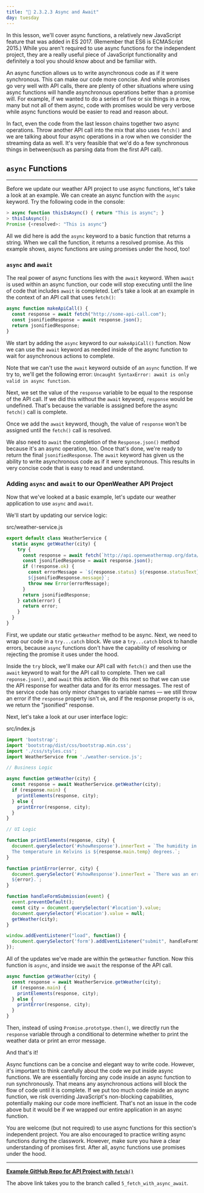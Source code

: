```yaml
---
title: "📓 2.3.2.3 Async and Await"
day: tuesday
---
```


In this lesson, we'll cover async functions, a relatively new JavaScript feature that was added in ES 2017. (Remember that ES6 is ECMAScript 2015.) While you aren't required to use async functions for the independent project, they are a really useful piece of JavaScript functionality and definitely a tool you should know about and be familiar with.

An async function allows us to write asynchronous code as if it were synchronous. This can make our code more concise. And while promises go very well with API calls, there are plenty of other situations where using async functions will handle asynchronous operations better than a promise will. For example, if we wanted to do a series of five or six things in a row, many but not all of them async, code with promises would be very verbose while async functions would be easier to read and reason about.

In fact, even the code from the last lesson chains together two async operations. Throw another API call into the mix that also uses `fetch()` and we are talking about four async operations in a row when we consider the streaming data as well. It's very feasible that we'd do a few synchronous things in between(such as parsing data from the first API call).

## `async` Functions
---

Before we update our weather API project to use async functions, let's take a look at an example. We can create an async function with the `async` keyword. Try the following code in the console:

```js
> async function thisIsAsync() { return "This is async"; }
> thisIsAsync();
Promise {<resolved>: "This is async"}
```

All we did here is add the `async` keyword to a basic function that returns a string. When we call the function, it returns a resolved promise. As this example shows, async functions are using promises under the hood, too!

### `async` and `await`

The real power of async functions lies with the `await` keyword. When `await` is used within an async function, our code will stop executing until the line of code that includes `await` is completed. Let's take a look at an example in the context of an API call that uses `fetch()`:

```js
async function makeApiCall() {
  const response = await fetch("http://some-api-call.com");
  const jsonifiedResponse = await response.json();
  return jsonifiedResponse;
}
```

We start by adding the `async` keyword to our `makeApiCall()` function. Now we can use the `await` keyword as needed inside of the async function to wait for asynchronous actions to complete. 

Note that we can't use the `await` keyword outside of an `async` function. If we try to, we'll get the following error: `Uncaught SyntaxError: await is only valid in async function`.

Next, we set the value of the `response` variable to be equal to the response of the API call. If we did this without the `await` keyword, `response` would be undefined. That's because the variable is assigned before the async `fetch()` call is complete. 

Once we add the `await` keyword, though, the value of `response` won't be assigned until the `fetch()` call is resolved.

We also need to `await` the completion of the `Response.json()` method because it's an async operation, too. Once that's done, we're ready to return the final `jsonifiedResponse`. The `await` keyword has given us the ability to write asynchronous code as if it were synchronous. This results in very concise code that is easy to read and understand.

### Adding `async` and `await` to our OpenWeather API Project

Now that we've looked at a basic example, let's update our weather application to use `async` and `await`.

We'll start by updating our service logic:

<div class="filename">src/weather-service.js</div>

```js
export default class WeatherService {  
  static async getWeather(city) {
    try {
      const response = await fetch(`http://api.openweathermap.org/data/2.5/weather?q=${city}&appid=${process.env.API_KEY}`);
      const jsonifiedResponse = await response.json();
      if (!response.ok) {
        const errorMessage = `${response.status} ${response.statusText}
        ${jsonifiedResponse.message}`;
        throw new Error(errorMessage);
      }
      return jsonifiedResponse;
    } catch(error) {
      return error;
    }
  }
}
```

First, we update our static `getWeather` method to be async. Next, we need to wrap our code in a `try...catch` block. We use a `try...catch` block to handle errors, because `async` functions don't have the capability of resolving or rejecting the promise it uses under the hood. 

Inside the `try` block, we'll make our API call with `fetch()` and then use the `await` keyword to wait for the API call to complete. Then we call `reponse.json()`, and `await` this action. We do this next so that we can use the API response for weather data and for its error messages. The rest of the service code has only minor changes to variable names — we still throw an error if the `response` property isn't `ok`, and if the response property is `ok`, we return the "jsonified" response.

Next, let's take a look at our user interface logic:

<div class="filename">src/index.js</div>

```js
import 'bootstrap';
import 'bootstrap/dist/css/bootstrap.min.css';
import './css/styles.css';
import WeatherService from './weather-service.js';

// Business Logic

async function getWeather(city) {
  const response = await WeatherService.getWeather(city);
  if (response.main) {
    printElements(response, city);
  } else {
    printError(response, city);
  }
}

// UI Logic

function printElements(response, city) {
  document.querySelector('#showResponse').innerText = `The humidity in ${city} is ${response.main.humidity}%.
  The temperature in Kelvins is ${response.main.temp} degrees.`;
}

function printError(error, city) {
  document.querySelector('#showResponse').innerText = `There was an error accessing the weather data for ${city}: 
  ${error}.`;
}

function handleFormSubmission(event) {
  event.preventDefault();
  const city = document.querySelector('#location').value;
  document.querySelector('#location').value = null;
  getWeather(city);
}

window.addEventListener("load", function() {
  document.querySelector('form').addEventListener("submit", handleFormSubmission);
});
```

All of the updates we've made are within the `getWeather` function. Now this function is `async`, and inside we `await` the response of the API call.

```js
async function getWeather(city) {
  const response = await WeatherService.getWeather(city);
  if (response.main) {
    printElements(response, city);
  } else {
    printError(response, city);
  }
}
```

Then, instead of using `Promise.prototype.then()`, we directly run the `response` variable through a conditional to determine whether to print the weather data or print an error message.

And that's it!

Async functions can be a concise and elegant way to write code. However, it's important to think carefully about the code we put inside async functions. We are essentially forcing any code inside an async function to run synchronously. That means any asynchronous actions will block the flow of code until it is complete. If we put too much code inside an async function, we risk overriding JavaScript's non-blocking capabilities, potentially making our code more inefficient. That's not an issue in the code above but it would be if we wrapped our entire application in an async function.

You are welcome (but not required) to use async functions for this section's independent project. You are also encouraged to practice writing async functions during the classwork. However, make sure you have a clear understanding of promises first. After all, async functions use promises under the hood. 

---
**[<i class="glyphicon glyphicon-folder-open"></i>  Example GitHub Repo for API Project with `fetch()`](https://github.com/epicodus-lessons/section-6-js-api-call-with-webpack/tree/5_fetch_with_async_await)**

The above link takes you to the branch called `5_fetch_with_async_await`.
